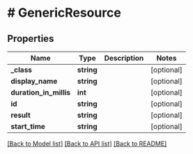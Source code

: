 # # GenericResource

## Properties

Name | Type | Description | Notes
------------ | ------------- | ------------- | -------------
**_class** | **string** |  | [optional]
**display_name** | **string** |  | [optional]
**duration_in_millis** | **int** |  | [optional]
**id** | **string** |  | [optional]
**result** | **string** |  | [optional]
**start_time** | **string** |  | [optional]

[[Back to Model list]](../../README.md#models) [[Back to API list]](../../README.md#endpoints) [[Back to README]](../../README.md)
